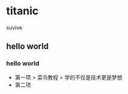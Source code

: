 # titanic
suvive


## hello world

### hello world


* 第一项
           > 菜鸟教程
            > 学的不仅是技术更是梦想
* 第二项
